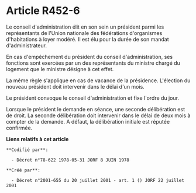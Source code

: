 # Article R452-6

Le conseil d'administration élit en son sein un président parmi les représentants de l'Union nationale des fédérations
d'organismes d'habitations à loyer modéré. Il est élu pour la durée de son mandat d'administrateur.

En cas d'empêchement du président du conseil d'administration, ses fonctions sont exercées par un des représentants du
ministre chargé du logement que le ministre désigne à cet effet.

La même règle s'applique en cas de vacance de la présidence. L'élection du nouveau président doit intervenir dans le délai
d'un mois.

Le président convoque le conseil d'administration et fixe l'ordre du jour.

Lorsque le président le demande en séance, une seconde délibération est de droit. La seconde délibération doit intervenir
dans le délai de deux mois à compter de la demande. A défaut, la délibération initiale est réputée confirmée.

**Liens relatifs à cet article**

	**Codifié par**:

	  - Décret n°78-622 1978-05-31 JORF 8 JUIN 1978

	**Créé par**:

	  - Décret n°2001-655 du 20 juillet 2001 - art. 1 () JORF 22 juillet 2001
